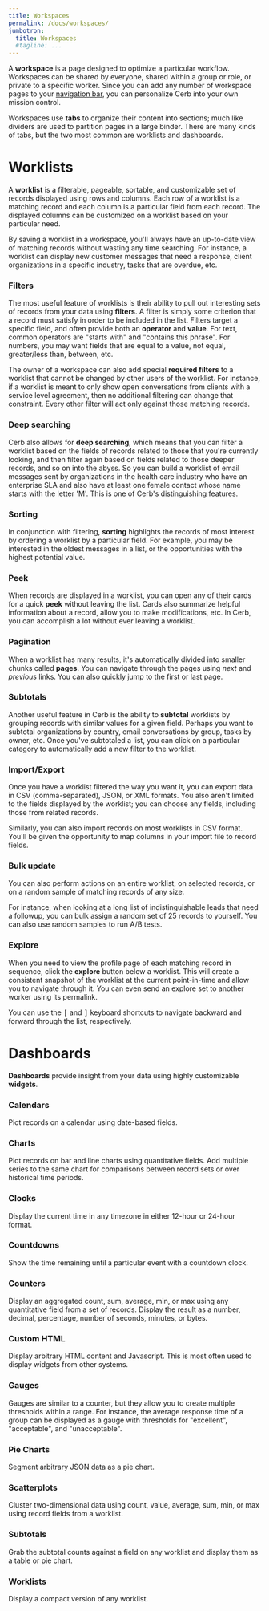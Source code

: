 ```yaml
---
title: Workspaces
permalink: /docs/workspaces/
jumbotron:
  title: Workspaces
  #tagline: ...
---
```


A **workspace** is a page designed to optimize a particular workflow.  Workspaces can be shared by everyone, shared within a group or role, or private to a specific worker.  Since you can add any number of workspace pages to your [navigation bar](/docs/navigation), you can personalize Cerb into your own mission control.

Workspaces use **tabs** to organize their content into sections; much like dividers are used to partition pages in a large binder. There are many kinds of tabs, but the two most common are worklists and dashboards.

# Worklists

A **worklist** is a filterable, pageable, sortable, and customizable set of records displayed using rows and columns.  Each row of a worklist is a matching record and each column is a particular field from each record. The displayed columns can be customized on a worklist based on your particular need.

By saving a worklist in a workspace, you'll always have an up-to-date view of matching records without wasting any time searching.  For instance, a worklist can display new customer messages that need a response, client organizations in a specific industry, tasks that are overdue, etc.

### Filters

The most useful feature of worklists is their ability to pull out interesting sets of records from your data using **filters**.  A filter is simply some criterion that a record must satisfy in order to be included in the list.  Filters target a specific field, and often provide both an **operator** and **value**.  For text, common operators are "starts with" and "contains this phrase".  For numbers, you may want fields that are equal to a value, not equal, greater/less than, between, etc.

The owner of a workspace can also add special **required filters** to a worklist that cannot be changed by other users of the worklist.  For instance, if a worklist is meant to only show open conversations from clients with a service level agreement, then no additional filtering can change that constraint.  Every other filter will act only against those matching records.

### Deep searching

Cerb also allows for **deep searching**, which means that you can filter a worklist based on the fields of records related to those that you're currently looking, and then filter again based on fields related to those deeper records, and so on into the abyss.  So you can build a worklist of email messages sent by organizations in the health care industry who have an enterprise SLA and also have at least one female contact whose name starts with the letter 'M'.  This is one of Cerb's distinguishing features.

### Sorting

In conjunction with filtering, **sorting** highlights the records of most interest by ordering a worklist by a particular field.  For example, you may be interested in the oldest messages in a list, or the opportunities with the highest potential value.

### Peek

When records are displayed in a worklist, you can open any of their cards for a quick **peek** without leaving the list.  Cards also summarize helpful information about a record, allow you to make modifications, etc.  In Cerb, you can accomplish a lot without ever leaving a worklist.

### Pagination

When a worklist has many results, it's automatically divided into smaller chunks called **pages**. You can navigate through the pages using *next* and *previous* links.  You can also quickly jump to the first or last page.

### Subtotals

Another useful feature in Cerb is the ability to **subtotal** worklists by grouping records with similar values for a given field.  Perhaps you want to subtotal organizations by country, email conversations by group, tasks by owner, etc.  Once you've subtotaled a list, you can click on a particular category to automatically add a new filter to the worklist.

### Import/Export

Once you have a worklist filtered the way you want it, you can export data in CSV (comma-separated), JSON, or XML formats.  You also aren't limited to the fields displayed by the worklist; you can choose any fields, including those from related records.

Similarly, you can also import records on most worklists in CSV format.  You'll be given the opportunity to map columns in your import file to record fields.

### Bulk update

You can also perform actions on an entire worklist, on selected records, or on a random sample of matching records of any size.

For instance, when looking at a long list of indistinguishable leads that need a followup, you can bulk assign a random set of 25 records to yourself.  You can also use random samples to run A/B tests.

### Explore

When you need to view the profile page of each matching record in sequence, click the **explore** button below a worklist.  This will create a consistent snapshot of the worklist at the current point-in-time and allow you to navigate through it.  You can even send an explore set to another worker using its permalink.

You can use the <tt>[</tt> and <tt>]</tt> keyboard shortcuts to navigate backward and forward through the list, respectively.

# Dashboards

**Dashboards** provide insight from your data using highly customizable **widgets**.

### Calendars

Plot records on a calendar using date-based fields.

### Charts

Plot records on bar and line charts using quantitative fields.  Add multiple series to the same chart for comparisons between record sets or over historical time periods.

### Clocks

Display the current time in any timezone in either 12-hour or 24-hour format.

### Countdowns

Show the time remaining until a particular event with a countdown clock.

### Counters

Display an aggregated count, sum, average, min, or max using any quantitative field from a set of records. Display the result as a number, decimal, percentage, number of seconds, minutes, or bytes.

### Custom HTML

Display arbitrary HTML content and Javascript.  This is most often used to display widgets from other systems.

### Gauges

Gauges are similar to a counter, but they allow you to create multiple thresholds within a range.  For instance, the average response time of a group can be displayed as a gauge with thresholds for "excellent", "acceptable", and "unacceptable".

### Pie Charts

Segment arbitrary JSON data as a pie chart.

### Scatterplots

Cluster two-dimensional data using count, value, average, sum, min, or max using record fields from a worklist.

### Subtotals

Grab the subtotal counts against a field on any worklist and display them as a table or pie chart.

### Worklists

Display a compact version of any worklist.